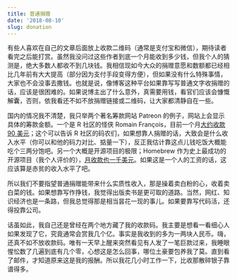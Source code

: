 ```yaml
---
title: 普通捐赠
date: '2018-08-10'
slug: donation
---
```


有些人喜欢在自己的文章后面放上收款二维码（通常是支付宝和微信），期待读者看完之后能打赏。虽然我没问过这些作者到底一个月能收到多少钱，但我个人的猜测是，绝大多数人都收不到几块钱。我相信现如今大众的捐赠意愿和数额都已经相比几年前有大大提高（部分因为支付手段变得方便），但如果没有什么特殊事情，大家也不会没事去撒钱。也就是说，像博客这种平台如果靠写写普通文字收捐赠的话，应该是很困难的。如果说博主出了什么意外，真需要用钱，看官们应该会慷慨解囊，否则，依我看还不如不放捐赠链接或二维码，让大家都清静自在一些。

国内的情况我不清楚，我只举两个著名筹款网站 Patreon 的例子，网站上会显示具体的筹款金额。一个是 R 社区的怪侠 Romain François，目前一个月[大约收款 90 美元](https://www.patreon.com/romainfrancois)；这个可以告诉 R 社区的码农们，如果想靠人捐赠的话，大致会是什么收入水平（你可以和他的码力对比、掂量一下），反正我估计靠这点儿钱吃饭大概能吃个三两分饱吧。另一个大概是开源项目的极限；Homebrew 作为史上最成功的开源项目（我个人评价的），[月收款也一千美元](https://www.patreon.com/homebrew)。如果这是一个人的工资的话，这应该算是赤贫的收入水平了吧。

所以我们不要指望普通捐赠能带来什么实质性收入，那是操着卖白粉的心，收着卖白菜的钱。如果想靠写作挣钱，我觉得出版卖书是更可取的道路。当然，网红、知识经济也是一条路，但我总觉得那是相当昙花一现的事儿。如果要靠写代码活，还得投靠公司。

话虽如此，我自己还是曾经在两个地方藏了我的收款码。我主要是想看一看细心人如果发现了它，究竟通常会赏我几个亿。事实是我收到的多为一两块人民币。嗨，还真不如不放收款码。唯有一天早上醒来突然看见有人发了一笔巨款过来，我睡眼惺忪数了几遍到底有几个零，心想这是怎么回事，哪位土豪要包养我了莫。直到看了邮件，才知道原来这是我的报酬。所以我花几小时工作一下，比收那散碎银子靠谱得多。
